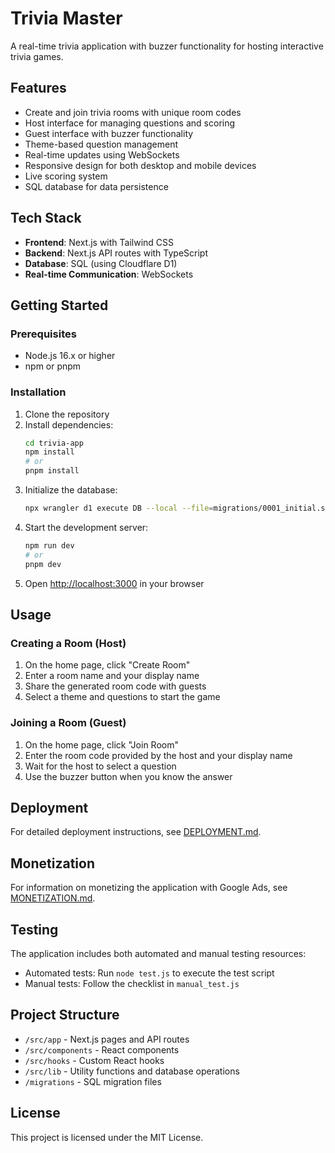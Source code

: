 # Trivia Master

A real-time trivia application with buzzer functionality for hosting interactive trivia games.

## Features

- Create and join trivia rooms with unique room codes
- Host interface for managing questions and scoring
- Guest interface with buzzer functionality
- Theme-based question management
- Real-time updates using WebSockets
- Responsive design for both desktop and mobile devices
- Live scoring system
- SQL database for data persistence

## Tech Stack

- **Frontend**: Next.js with Tailwind CSS
- **Backend**: Next.js API routes with TypeScript
- **Database**: SQL (using Cloudflare D1)
- **Real-time Communication**: WebSockets

## Getting Started

### Prerequisites

- Node.js 16.x or higher
- npm or pnpm

### Installation

1. Clone the repository
2. Install dependencies:
   ```bash
   cd trivia-app
   npm install
   # or
   pnpm install
   ```
3. Initialize the database:
   ```bash
   npx wrangler d1 execute DB --local --file=migrations/0001_initial.sql
   ```
4. Start the development server:
   ```bash
   npm run dev
   # or
   pnpm dev
   ```
5. Open [http://localhost:3000](http://localhost:3000) in your browser

## Usage

### Creating a Room (Host)

1. On the home page, click "Create Room"
2. Enter a room name and your display name
3. Share the generated room code with guests
4. Select a theme and questions to start the game

### Joining a Room (Guest)

1. On the home page, click "Join Room"
2. Enter the room code provided by the host and your display name
3. Wait for the host to select a question
4. Use the buzzer button when you know the answer

## Deployment

For detailed deployment instructions, see [DEPLOYMENT.md](./DEPLOYMENT.md).

## Monetization

For information on monetizing the application with Google Ads, see [MONETIZATION.md](./MONETIZATION.md).

## Testing

The application includes both automated and manual testing resources:

- Automated tests: Run `node test.js` to execute the test script
- Manual tests: Follow the checklist in `manual_test.js`

## Project Structure

- `/src/app` - Next.js pages and API routes
- `/src/components` - React components
- `/src/hooks` - Custom React hooks
- `/src/lib` - Utility functions and database operations
- `/migrations` - SQL migration files

## License

This project is licensed under the MIT License.
